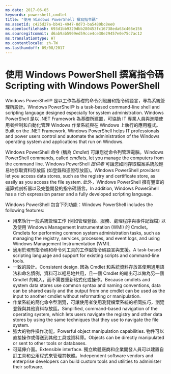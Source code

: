 ```yaml
---
ms.date: 2017-06-05
keywords: powershell,cmdlet
title: "使用 Windows PowerShell 撰寫指令碼"
ms.assetid: c425d27a-bb41-4947-8d73-ba5480bc8ee0
ms.openlocfilehash: 693d1bb9329dbb280453fc16738eda63c466e156
ms.sourcegitcommit: d6ab9ab5909ed59cce4ce30e29457e0e75c7ac12
ms.translationtype: HT
ms.contentlocale: zh-TW
ms.lasthandoff: 09/08/2017
---
```

# <a name="scripting-with-windows-powershell"></a><span data-ttu-id="21889-103">使用 Windows PowerShell 撰寫指令碼</span><span class="sxs-lookup"><span data-stu-id="21889-103">Scripting with Windows PowerShell</span></span>

<span data-ttu-id="21889-104">Windows PowerShell® 是以工作為基礎的命令列殼層和指令碼語言，專為系統管理所設計。</span><span class="sxs-lookup"><span data-stu-id="21889-104">Windows PowerShell® is a task-based command-line shell and scripting language designed especially for system administration.</span></span> <span data-ttu-id="21889-105">Windows PowerShell 是以 .NET Framework 為基礎所建置，可協助 IT 專業人員與進階使用者控制和自動化管理 Windows 作業系統與在 Windows 上執行的應用程式。</span><span class="sxs-lookup"><span data-stu-id="21889-105">Built on the .NET Framework, Windows PowerShell helps IT professionals and power users control and automate the administration of the Windows operating system and applications that run on Windows.</span></span>

<span data-ttu-id="21889-106">Windows PowerShell 命令 (稱為 *Cmdlet*) 可讓您從命令列管理電腦。</span><span class="sxs-lookup"><span data-stu-id="21889-106">Windows PowerShell commands, called *cmdlets*, let you manage the computers from the command line.</span></span> <span data-ttu-id="21889-107">Windows PowerShell *提供者* 可讓您如同存取檔案系統般輕易地存取資料存放區 (如登錄和憑證存放區)。</span><span class="sxs-lookup"><span data-stu-id="21889-107">Windows PowerShell *providers* let you access data stores, such as the registry and certificate store, as easily as you access the file system.</span></span> <span data-ttu-id="21889-108">此外，Windows PowerShell 擁有豐富的運算式剖析器以及完整開發的指令碼語言。</span><span class="sxs-lookup"><span data-stu-id="21889-108">In addition, Windows PowerShell has a rich expression parser and a fully developed scripting language.</span></span>

<span data-ttu-id="21889-109">Windows PowerShell 包含下列功能：</span><span class="sxs-lookup"><span data-stu-id="21889-109">Windows PowerShell includes the following features:</span></span>

- <span data-ttu-id="21889-110">用來執行一般系統管理工作 (例如管理登錄、服務、處理程序與事件記錄檔) 以及使用 Windows Management Instrumentation (WMI) 的 Cmdlet。</span><span class="sxs-lookup"><span data-stu-id="21889-110">Cmdlets for performing common system administration tasks, such as managing the registry, services, processes, and event logs, and using Windows Management Instrumentation (WMI).</span></span>
- <span data-ttu-id="21889-111">適用於現有指令碼和命令列工具的工作型指令碼語言與支援。</span><span class="sxs-lookup"><span data-stu-id="21889-111">A task-based scripting language and support for existing scripts and command-line tools.</span></span>
- <span data-ttu-id="21889-112">一致的設計。</span><span class="sxs-lookup"><span data-stu-id="21889-112">Consistent design.</span></span> <span data-ttu-id="21889-113">因為 Cmdlet 和系統資料存放區使用通用語法和命名慣例，資料可以輕易地共用，且一個 Cmdlet 的輸出可以做為另一個 Cmdlet 的輸入，而不需要重新格式化或操作。</span><span class="sxs-lookup"><span data-stu-id="21889-113">Because cmdlets and system data stores use common syntax and naming conventions, data can be shared easily and the output from one cmdlet can be used as the input to another cmdlet without reformatting or manipulation.</span></span>
- <span data-ttu-id="21889-114">作業系統的簡化命令型瀏覽，可讓使用者使用瀏覽檔案系統的相同技巧，瀏覽登錄與其他資料存放區。</span><span class="sxs-lookup"><span data-stu-id="21889-114">Simplified, command-based navigation of the operating system, which lets users navigate the registry and other data stores by using the same techniques that they use to navigate the file system.</span></span>
- <span data-ttu-id="21889-115">強大的物件操作功能。</span><span class="sxs-lookup"><span data-stu-id="21889-115">Powerful object manipulation capabilities.</span></span> <span data-ttu-id="21889-116">物件可以直接操作或傳送到其他工具或資料庫。</span><span class="sxs-lookup"><span data-stu-id="21889-116">Objects can be directly manipulated or sent to other tools or databases.</span></span>
- <span data-ttu-id="21889-117">可延伸介面。</span><span class="sxs-lookup"><span data-stu-id="21889-117">Extensible interface.</span></span> <span data-ttu-id="21889-118">獨立軟體廠商和企業開發人員可以建置自訂工具和公用程式來管理其軟體。</span><span class="sxs-lookup"><span data-stu-id="21889-118">Independent software vendors and enterprise developers can build custom tools and utilities to administer their software.</span></span>

